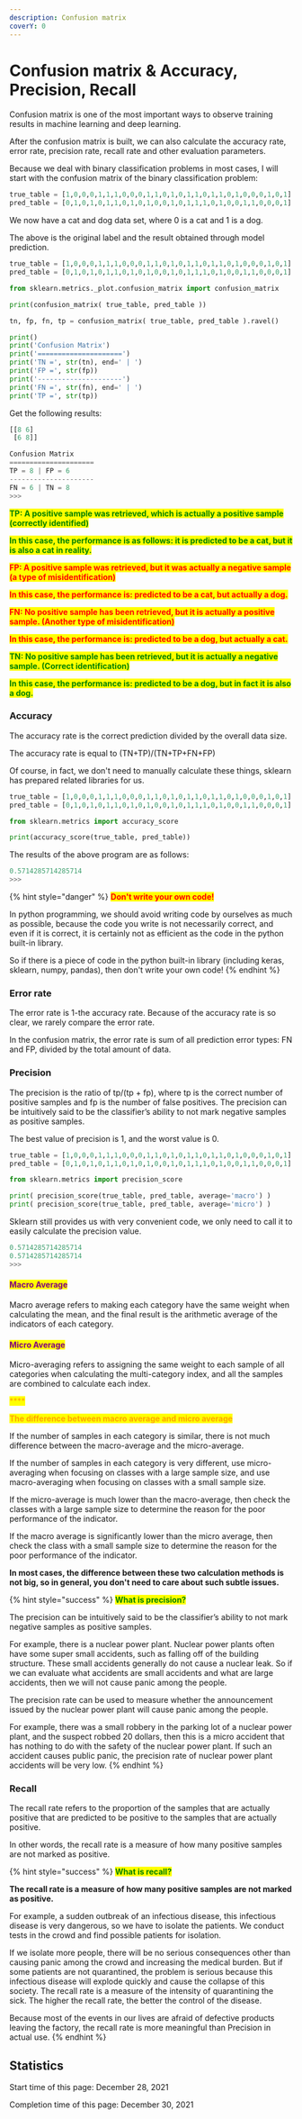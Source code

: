 ```yaml
---
description: Confusion matrix
coverY: 0
---
```


# Confusion matrix & Accuracy, Precision, Recall

Confusion matrix is one of the most important ways to observe training results in machine learning and deep learning.

After the confusion matrix is built, we can also calculate the accuracy rate, error rate, precision rate, recall rate and other evaluation parameters.



Because we deal with binary classification problems in most cases, I will start with the confusion matrix of the binary classification problem:

```python
true_table = [1,0,0,0,1,1,1,0,0,0,1,1,0,1,0,1,1,0,1,1,0,1,0,0,0,1,0,1]
pred_table = [0,1,0,1,0,1,1,0,1,0,1,0,0,1,0,1,1,1,0,1,0,0,1,1,0,0,0,1]
```

We now have a cat and dog data set, where 0 is a cat and 1 is a dog.

The above is the original label and the result obtained through model prediction.

```python
true_table = [1,0,0,0,1,1,1,0,0,0,1,1,0,1,0,1,1,0,1,1,0,1,0,0,0,1,0,1]
pred_table = [0,1,0,1,0,1,1,0,1,0,1,0,0,1,0,1,1,1,0,1,0,0,1,1,0,0,0,1]

from sklearn.metrics._plot.confusion_matrix import confusion_matrix

print(confusion_matrix( true_table, pred_table ))

tn, fp, fn, tp = confusion_matrix( true_table, pred_table ).ravel()

print()
print('Confusion Matrix')
print('=====================')
print('TN =', str(tn), end=' | ')
print('FP =', str(fp))
print('---------------------')
print('FN =', str(fn), end=' | ')
print('TP =', str(tp))
```

Get the following results:

```python
[[8 6]
 [6 8]]

Confusion Matrix
=====================
TP = 8 | FP = 6
---------------------
FN = 6 | TN = 8
>>> 
```

<mark style="color:green;">**TP: A positive sample was retrieved, which is actually a positive sample (correctly identified)**</mark>

<mark style="color:green;">**In this case, the performance is as follows: it is predicted to be a cat, but it is also a cat in reality.**</mark>

<mark style="color:red;">**FP: A positive sample was retrieved, but it was actually a negative sample (a type of misidentification)**</mark>

<mark style="color:red;">**In this case, the performance is: predicted to be a cat, but actually a dog.**</mark>

<mark style="color:red;">**FN: No positive sample has been retrieved, but it is actually a positive sample. (Another type of misidentification)**</mark>

<mark style="color:red;">**In this case, the performance is: predicted to be a dog, but actually a cat.**</mark>

<mark style="color:green;">**TN: No positive sample has been retrieved, but it is actually a negative sample. (Correct identification)**</mark>

<mark style="color:green;">**In this case, the performance is: predicted to be a dog, but in fact it is also a dog.**</mark>

### Accuracy

The accuracy rate is the correct prediction divided by the overall data size.

The accuracy rate is equal to (TN+TP)/(TN+TP+FN+FP)

Of course, in fact, we don't need to manually calculate these things, sklearn has prepared related libraries for us.

```python
true_table = [1,0,0,0,1,1,1,0,0,0,1,1,0,1,0,1,1,0,1,1,0,1,0,0,0,1,0,1]
pred_table = [0,1,0,1,0,1,1,0,1,0,1,0,0,1,0,1,1,1,0,1,0,0,1,1,0,0,0,1]

from sklearn.metrics import accuracy_score

print(accuracy_score(true_table, pred_table))
```

The results of the above program are as follows:

```python
0.5714285714285714
>>> 
```

{% hint style="danger" %}
<mark style="color:red;">**Don't write your own code!**</mark>

In python programming, we should avoid writing code by ourselves as much as possible, because the code you write is not necessarily correct, and even if it is correct, it is certainly not as efficient as the code in the python built-in library.

So if there is a piece of code in the python built-in library (including keras, sklearn, numpy, pandas), then don't write your own code!
{% endhint %}

### Error rate

The error rate is 1-the accuracy rate. Because of the accuracy rate is so clear, we rarely compare the error rate.

In the confusion matrix, the error rate is sum of all prediction error types: FN and FP, divided by the total amount of data.

### Precision

The precision is the ratio of tp/(tp + fp), where tp is the correct number of positive samples and fp is the number of false positives. The precision can be intuitively said to be the classifier’s ability to not mark negative samples as positive samples.

The best value of precision is 1, and the worst value is 0.

```python
true_table = [1,0,0,0,1,1,1,0,0,0,1,1,0,1,0,1,1,0,1,1,0,1,0,0,0,1,0,1]
pred_table = [0,1,0,1,0,1,1,0,1,0,1,0,0,1,0,1,1,1,0,1,0,0,1,1,0,0,0,1]

from sklearn.metrics import precision_score

print( precision_score(true_table, pred_table, average='macro') )
print( precision_score(true_table, pred_table, average='micro') )
```

Sklearn still provides us with very convenient code, we only need to call it to easily calculate the precision value.

```python
0.5714285714285714
0.5714285714285714
>>> 
```

#### <mark style="color:purple;">Macro Average</mark>

Macro average refers to making each category have the same weight when calculating the mean, and the final result is the arithmetic average of the indicators of each category.

#### <mark style="color:purple;">Micro Average</mark>

Micro-averaging refers to assigning the same weight to each sample of all categories when calculating the multi-category index, and all the samples are combined to calculate each index.

<mark style="color:orange;">****</mark>

<mark style="color:orange;">**The difference between macro average and micro average**</mark>

If the number of samples in each category is similar, there is not much difference between the macro-average and the micro-average.

If the number of samples in each category is very different, use micro-averaging when focusing on classes with a large sample size, and use macro-averaging when focusing on classes with a small sample size.

If the micro-average is much lower than the macro-average, then check the classes with a large sample size to determine the reason for the poor performance of the indicator.

If the macro average is significantly lower than the micro average, then check the class with a small sample size to determine the reason for the poor performance of the indicator.

**In most cases, the difference between these two calculation methods is not big, so in general, you don't need to care about such subtle issues.**

{% hint style="success" %}
<mark style="color:green;">**What is precision?**</mark>

The precision can be intuitively said to be the classifier’s ability to not mark negative samples as positive samples.

For example, there is a nuclear power plant. Nuclear power plants often have some super small accidents, such as falling off of the building structure. These small accidents generally do not cause a nuclear leak. So if we can evaluate what accidents are small accidents and what are large accidents, then we will not cause panic among the people.

The precision rate can be used to measure whether the announcement issued by the nuclear power plant will cause panic among the people.

For example, there was a small robbery in the parking lot of a nuclear power plant, and the suspect robbed 20 dollars, then this is a micro accident that has nothing to do with the safety of the nuclear power plant. If such an accident causes public panic, the precision rate of nuclear power plant accidents will be very low.
{% endhint %}

### Recall

The recall rate refers to the proportion of the samples that are actually positive that are predicted to be positive to the samples that are actually positive.

In other words, the recall rate is a measure of how many positive samples are not marked as positive.

{% hint style="success" %}
<mark style="color:green;">**What is recall?**</mark>

**The recall rate is a measure of how many positive samples are not marked as positive.**

For example, a sudden outbreak of an infectious disease, this infectious disease is very dangerous, so we have to isolate the patients. We conduct tests in the crowd and find possible patients for isolation.

If we isolate more people, there will be no serious consequences other than causing panic among the crowd and increasing the medical burden. But if some patients are not quarantined, the problem is serious because this infectious disease will explode quickly and cause the collapse of this society. The recall rate is a measure of the intensity of quarantining the sick. The higher the recall rate, the better the control of the disease.

Because most of the events in our lives are afraid of defective products leaving the factory, the recall rate is more meaningful than Precision in actual use.
{% endhint %}



















## Statistics

Start time of this page: December 28, 2021

Completion time of this page: December 30, 2021
